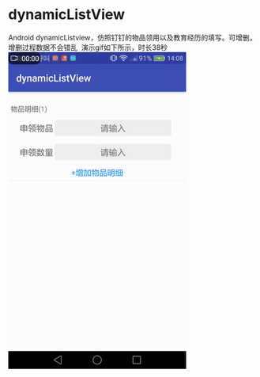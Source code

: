 # dynamicListView
Android dynamicListview，仿照钉钉的物品领用以及教育经历的填写。可增删，增删过程数据不会错乱&nbsp;
演示gif如下所示，时长38秒&nbsp;
![image](https://github.com/Black-Mango/dynamicListView/blob/master/images/listview.gif)

